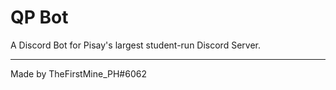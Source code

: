 # QP Bot

A Discord Bot for Pisay's largest student-run Discord Server.
***
Made by TheFirstMine_PH#6062
